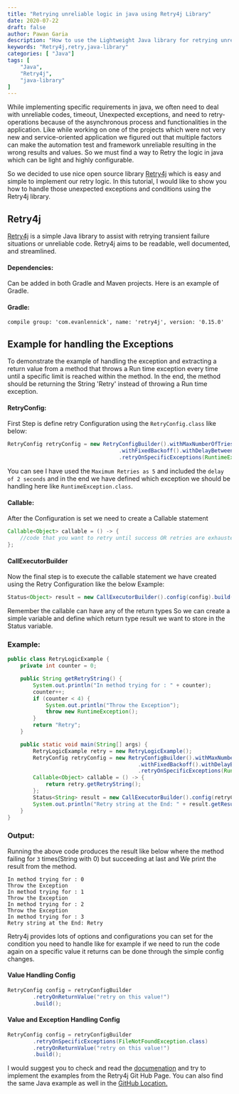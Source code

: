 ```yaml
---
title: "Retrying unreliable logic in java using Retry4j Library"
date: 2020-07-22
draft: false
author: Pawan Garia
description: "How to use the Lightweight Java library for retrying unreliable logic, handle unexpected exceptions, set conditions for retry and much more can be done using Retry4j"
keywords: "Retry4j,retry,java-library"
categories: [ "Java"]
tags: [
    "Java",
    "Retry4j",
    "java-library"
]
---
```

While implementing specific requirements in java, we often need to deal with unreliable codes, timeout, Unexpected exceptions, and need to retry-operations because of the asynchronous process and functionalities in the application. Like while working on one of the projects which were not very new and service-oriented application we figured out that multiple factors can make the automation test and framework unreliable resulting in the wrong results and values. So we must find a way to Retry the logic in java which can be light and highly configurable.

So we decided to use nice open source library [Retry4j](https://github.com/elennick/retry4j) which is easy and simple to implement our retry logic. In this tutorial, I would like to show you how to handle those unexpected exceptions and conditions using the Retry4j library.

## Retry4j
[Retry4j](https://github.com/elennick/retry4j) is a simple Java library to assist with retrying transient failure situations or unreliable code. Retry4j aims to be readable, well documented, and streamlined.

#### Dependencies:
Can be added in both Gradle and Maven projects. Here is an example of Gradle.
#### Gradle:
```
compile group: 'com.evanlennick', name: 'retry4j', version: '0.15.0'
```
## Example for handling the Exceptions
To demonstrate the example of handling the exception and extracting a return value from a method that throws a Run time exception every time until a specific limit is reached within the method. In the end, the method should be returning the String 'Retry' instead of throwing a Run time exception.

#### RetryConfig:
First Step is define retry Configuration using the `RetryConfig.class` like below:

```Java
RetryConfig retryConfig = new RetryConfigBuilder().withMaxNumberOfTries(5)
                                   .withFixedBackoff().withDelayBetweenTries(2, SECONDS)
                                   .retryOnSpecificExceptions(RuntimeException.class).build();
```
You can see I have used the `Maximum Retries as 5` and included the `delay of 2 seconds` and in the end we have defined which exception we should be handling here like `RuntimeException.class`.

#### Callable:
After the Configuration is set we need to create a Callable statement

```Java
Callable<Object> callable = () -> {
    //code that you want to retry until success OR retries are exhausted OR an unexpected exception is thrown
};
```
#### CallExecutorBuilder
Now the final step is to execute the callable statement we have created using the Retry Configuration like the below Example:
```Java
Status<Object> result = new CallExecutorBuilder().config(config).build().execute(callable);
```
Remember the callable can have any of the return types So we can create a simple variable and define which return type result we want to store in the Status variable.

### Example:
```Java
public class RetryLogicExample {
    private int counter = 0;

    public String getRetryString() {
        System.out.println("In method trying for : " + counter);
        counter++;
        if (counter < 4) {
            System.out.println("Throw the Exception");
            throw new RuntimeException();
        }
        return "Retry";
    }

    public static void main(String[] args) {
        RetryLogicExample retry = new RetryLogicExample();
        RetryConfig retryConfig = new RetryConfigBuilder().withMaxNumberOfTries(5)
                                         .withFixedBackoff().withDelayBetweenTries(2, SECONDS)
                                         .retryOnSpecificExceptions(RuntimeException.class).build();
        Callable<Object> callable = () -> {
            return retry.getRetryString();
        };
        Status<String> result = new CallExecutorBuilder().config(retryConfig).build().execute(callable);
        System.out.println("Retry string at the End: " + result.getResult());
    }
}
```

### Output:
Running the above code produces the result like below where the method failing for `3` times(String with 0) but succeeding at last and We print the result from the method.
```
In method trying for : 0
Throw the Exception
In method trying for : 1
Throw the Exception
In method trying for : 2
Throw the Exception
In method trying for : 3
Retry string at the End: Retry
```

Retry4j provides lots of options and configurations you can set for the condition you need to handle like for example if we need to run the code again on a specific value it returns can be done through the simple config changes.

#### Value Handling Config
```Java
RetryConfig config = retryConfigBuilder
        .retryOnReturnValue("retry on this value!")
        .build();
```

#### Value and Exception Handling Config      
```Java
RetryConfig config = retryConfigBuilder
        .retryOnSpecificExceptions(FileNotFoundException.class)
        .retryOnReturnValue("retry on this value!")
        .build();  
```    

I would suggest you to check and read the [documenation](https://github.com/elennick/retry4j) and try to implement the examples from the Retry4j Git Hub Page. You can also find the same Java example as well in the [GitHub Location.](https://github.com/pgaria/Retry4JExample)
